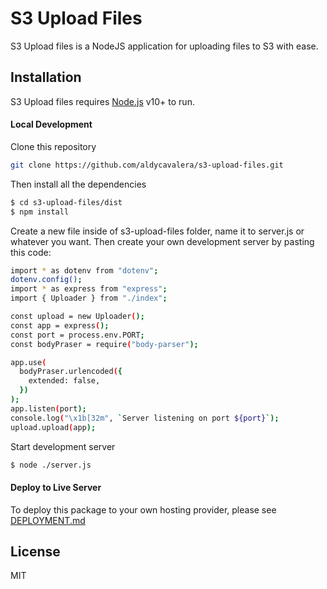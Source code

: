 # S3 Upload Files

S3 Upload files is a NodeJS application for uploading files to S3 with ease.

## Installation

S3 Upload files requires [Node.js](https://nodejs.org/) v10+ to run.

#### Local Development

Clone this repository

```sh
git clone https://github.com/aldycavalera/s3-upload-files.git
```

Then install all the dependencies

```sh
$ cd s3-upload-files/dist
$ npm install
```

Create a new file inside of s3-upload-files folder, name it to server.js or whatever you want. Then create your own development server by pasting this code:

```sh 
import * as dotenv from "dotenv";
dotenv.config();
import * as express from "express";
import { Uploader } from "./index";

const upload = new Uploader();
const app = express();
const port = process.env.PORT;
const bodyPraser = require("body-parser");

app.use(
  bodyPraser.urlencoded({
    extended: false,
  })
);
app.listen(port);
console.log("\x1b[32m", `Server listening on port ${port}`);
upload.upload(app);
```

Start development server
```sh
$ node ./server.js
```

#### Deploy to Live Server

To deploy this package to your own hosting provider, please see [DEPLOYMENT.md](https://github.com/aldycavalera/s3-upload-files/blob/main/DEPLOYMENT.md)


License
----

MIT
